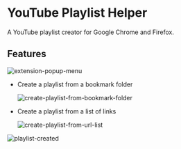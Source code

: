 # YouTube Playlist Helper

A YouTube playlist creator for Google Chrome and Firefox.

## Features
![extension-popup-menu](https://raw.githubusercontent.com/soufianesakhi/youtube-playlist-helper/master/screenshots/extension-popup-menu.png)

- Create a playlist from a bookmark folder

  ![create-playlist-from-bookmark-folder](https://raw.githubusercontent.com/soufianesakhi/youtube-playlist-helper/master/screenshots/create-playlist-from-bookmark-folder.png)

- Create a playlist from a list of links

  ![create-playlist-from-url-list](https://raw.githubusercontent.com/soufianesakhi/youtube-playlist-helper/master/screenshots/create-playlist-from-url-list.png)

![playlist-created](https://raw.githubusercontent.com/soufianesakhi/youtube-playlist-helper/master/screenshots/playlist-created.png)
